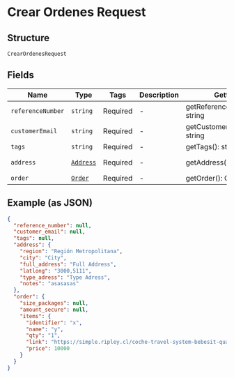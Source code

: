 
# Crear Ordenes Request

## Structure

`CrearOrdenesRequest`

## Fields

| Name | Type | Tags | Description | Getter | Setter |
|  --- | --- | --- | --- | --- | --- |
| `referenceNumber` | `string` | Required | - | getReferenceNumber(): string | setReferenceNumber(string referenceNumber): void |
| `customerEmail` | `string` | Required | - | getCustomerEmail(): string | setCustomerEmail(string customerEmail): void |
| `tags` | `string` | Required | - | getTags(): string | setTags(string tags): void |
| `address` | [`Address`](/doc/models/address.md) | Required | - | getAddress(): Address | setAddress(Address address): void |
| `order` | [`Order`](/doc/models/order.md) | Required | - | getOrder(): Order | setOrder(Order order): void |

## Example (as JSON)

```json
{
  "reference_number": null,
  "customer_email": null,
  "tags": null,
  "address": {
    "region": "Región Metropolitana",
    "city": "City",
    "full_address": "Full Address",
    "latlong": "3000,5111",
    "type_adress": "Type Adress",
    "notes": "asasasas"
  },
  "order": {
    "size_packages": null,
    "amount_secure": null,
    "items": {
      "identifier": "x",
      "name": "y",
      "qty": "1",
      "link": "https://simple.ripley.cl/coche-travel-system-bebesit-quantum-2000371599941p",
      "price": 10000
    }
  }
}
```

